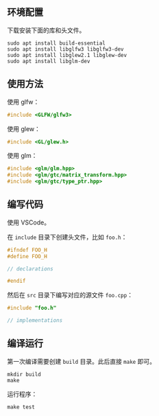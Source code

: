 ## 环境配置

下载安装下面的库和头文件。

```shell
sudo apt install build-essential
sudo apt install libglfw3 libglfw3-dev
sudo apt install libglew2.1 libglew-dev
sudo apt install libglm-dev
```

## 使用方法

使用 glfw：

```C++
#include <GLFW/glfw3>
```

使用 glew：

```C++
#include <GL/glew.h>
```

使用 glm：

```C++
#include <glm/glm.hpp>
#include <glm/gtc/matrix_transform.hpp>
#include <glm/gtc/type_ptr.hpp>
```

## 编写代码

使用 VSCode。

在 `include` 目录下创建头文件，比如 `foo.h`：

```C++
#ifndef FOO_H
#define FOO_H

// declarations

#endif
```

然后在 `src` 目录下编写对应的源文件 `foo.cpp`：

```C++
#include "foo.h"

// implementations
```

## 编译运行

第一次编译需要创建 `build` 目录。此后直接 `make` 即可。

```shell
mkdir build
make
```

运行程序：

```shell
make test
```

